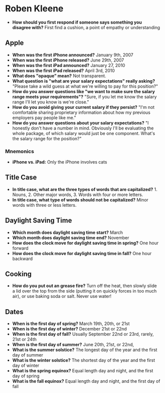# Roben Kleene

- **How should you first respond if someone says something you disagree with?** First find a cushion, a point of empathy or understanding

## Apple

- **When was the first iPhone announced?** January 9th, 2007
- **When was the first iPhone released?** June 29th, 2007
- **When was the first iPad announced?** January 27, 2010
- **When was the first iPad released?** April 3rd, 2010
- **What does "opaque" mean?** Not transparent.
- **What question is "what are your salary expectations" really asking?** "Please take a wild guess at what we're willing to pay for this position?"
- **How do you answer questions like "we want to make sure the salary range meets your requirements"?** "Sure, if you let me know the salary range I'll let you know is we're close."
- **How do you avoid giving your current salary if they persist?** "I'm not comfortable sharing proprietary information about how my previous employers pay people like me."
- **How do you answer questions about your salary expectations?** "I honestly don't have a number in mind. Obviously I'll be  evaluating the whole package, of which salary would just be one component. What's the salary range for the position?"

### Mnemonics

- **iPhone vs. iPad:** Only the iPhone involves cats

## Title Case

- **In title case, what are the three types of words that are capitalized?** 1. Nouns, 2. Other major words, 3. Words with four or more letters.
- **In title case, what type of words should not be capitalized?** Minor words with three or less letters.

## Daylight Saving Time

- **Which month does daylight saving time start?** March
- **Which month does daylight saving time end?** November
- **How does the clock move for daylight saving time in spring?** One hour forward
- **How does the clock move for daylight saving time in fall?** One hour backward

## Cooking

- **How do you put out an grease fire?** Turn off the heat, then slowly slide a lid over the top from the side (putting it on quickly forces in too much air), or use baking soda or salt. Never use water!

## Dates

- **When is the first day of spring?** March 19th, 20th, or 21st
- **When is the first day of winter?** December 21st or 22nd
- **When is the first day of fall?** Usually September 22nd or 23rd, rarely, 21st or 24th
- **When is the first day of summer?** June 20th, 21st, or 22nd, 
- **What is the summer solstice?** The longest day of the year and the first day of summer
- **What is the winter solstice?** The shortest day of the year and the first day of winter
- **What is the spring equinox?** Equal length day and night, and the first day of spring
- **What is the fall equinox?** Equal length day and night, and the first day of fall
